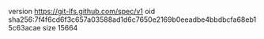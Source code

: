 version https://git-lfs.github.com/spec/v1
oid sha256:7f4f6cd6f3c657a03588ad1d6c7650e2169b0eeadbe4bbdbcfa68eb15c63acae
size 15664
